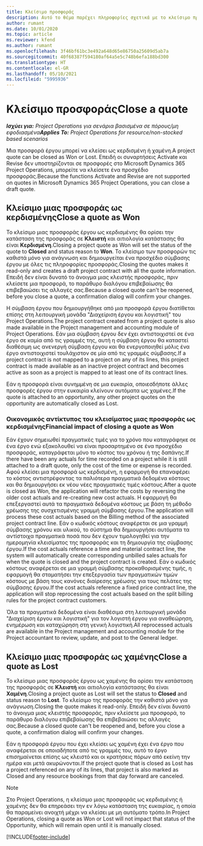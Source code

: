 ```yaml
---
title: Κλείσιμο προσφοράς
description: Αυτό το θέμα παρέχει πληροφορίες σχετικά με το κλείσιμο προσφορών στο Project Operations.
author: rumant
ms.date: 10/01/2020
ms.topic: article
ms.reviewer: kfend
ms.author: rumant
ms.openlocfilehash: 3f46bf61bc3e492a648d65e86750a25609d5ab7a
ms.sourcegitcommit: 40f68387f594180af64a5e5c748b6efa188bd300
ms.translationtype: HT
ms.contentlocale: el-GR
ms.lasthandoff: 05/10/2021
ms.locfileid: "5995936"
---
```

# <a name="close-a-quote"></a><span data-ttu-id="d625a-103">Κλείσιμο προσφοράς</span><span class="sxs-lookup"><span data-stu-id="d625a-103">Close a quote</span></span>

<span data-ttu-id="d625a-104">_**Ισχύει για:** Project Operations για σενάρια βασισμένα σε πόρους/μη εφοδιασμένα_</span><span class="sxs-lookup"><span data-stu-id="d625a-104">_**Applies To:** Project Operations for resource/non-stocked based scenarios_</span></span>

<span data-ttu-id="d625a-105">Μια προσφορά έργου μπορεί να κλείσει ως κερδισμένη ή χαμένη.</span><span class="sxs-lookup"><span data-stu-id="d625a-105">A project quote can be closed as Won or Lost.</span></span> <span data-ttu-id="d625a-106">Επειδή οι συναρτήσεις Activate και Revise δεν υποστηρίζονται σε προσφορές στο Microsoft Dynamics 365 Project Operations, μπορείτε να κλείσετε ένα προσχέδιο προσφοράς.</span><span class="sxs-lookup"><span data-stu-id="d625a-106">Because the functions Activate and Revise are not supported on quotes in Microsoft Dynamics 365 Project Operations, you can close a draft quote.</span></span>

## <a name="close-a-quote-as-won"></a><span data-ttu-id="d625a-107">Κλείσιμο μιας προσφοράς ως κερδισμένης</span><span class="sxs-lookup"><span data-stu-id="d625a-107">Close a quote as Won</span></span>

<span data-ttu-id="d625a-108">Το κλείσιμο μιας προσφοράς έργου ως κερδισμένης θα ορίσει την κατάσταση της προσφοράς σε **Κλειστή** και αιτιολογία κατάστασης θα είναι **Κερδισμένη**.</span><span class="sxs-lookup"><span data-stu-id="d625a-108">Closing a project quote as Won will set the status of the quote to **Closed** and status reason to **Won**.</span></span> <span data-ttu-id="d625a-109">Το κλείσιμο των προσφορών τις καθιστά μόνο για ανάγνωση και δημιουργείται ένα προσχέδιο σύμβασης έργου με όλες τις πληροφορίες προσφοράς.</span><span class="sxs-lookup"><span data-stu-id="d625a-109">Closing the quotes makes it read-only and creates a draft project contract with all the quote information.</span></span> <span data-ttu-id="d625a-110">Επειδή δεν είναι δυνατό το άνοιγμα μιας κλειστής προσφοράς, πριν κλείσετε μια προσφορά, το παράθυρο διαλόγου επιβεβαίωσης θα επιβεβαιώσει τις αλλαγές σας.</span><span class="sxs-lookup"><span data-stu-id="d625a-110">Because a closed quote can't be reopened, before you close a quote, a confirmation dialog will confirm your changes.</span></span>

<span data-ttu-id="d625a-111">Η σύμβαση έργου που δημιουργήθηκε από μια προσφορά έργου διατίθεται επίσης στη λειτουργική μονάδα "Διαχείριση έργου και λογιστική" του Project Operations.</span><span class="sxs-lookup"><span data-stu-id="d625a-111">The project contract created from a project quote is also made available in the Project management and accounting module of Project Operations.</span></span> <span data-ttu-id="d625a-112">Εάν μια σύμβαση έργου δεν έχει αντιστοιχιστεί σε ένα έργο σε καμία από τις γραμμές της, αυτή η σύμβαση έργου θα καταστεί διαθέσιμη ως ανενεργή σύμβαση έργου και θα ενεργοποιηθεί μόλις ένα έργο αντιστοιχιστεί τουλάχιστον σε μία από τις γραμμές σύμβασης.</span><span class="sxs-lookup"><span data-stu-id="d625a-112">If a project contract is not mapped to a project on any of its lines, this project contract is made available as an inactive project contract and becomes active as soon as a project is mapped to at least one of its contract lines.</span></span>

<span data-ttu-id="d625a-113">Εάν η προσφορά είναι συνημμένη σε μια ευκαιρία, οποιεσδήποτε άλλες προσφορές έργου στην ευκαιρία κλείνουν αυτόματα ως χαμένες.</span><span class="sxs-lookup"><span data-stu-id="d625a-113">If the quote is attached to an opportunity, any other project quotes on the opportunity are automatically closed as Lost.</span></span>

### <a name="financial-impact-of-closing-a-quote-as-won"></a><span data-ttu-id="d625a-114">Οικονομικός αντίκτυπος του κλεισίματος μιας προσφοράς ως κερδισμένης</span><span class="sxs-lookup"><span data-stu-id="d625a-114">Financial impact of closing a quote as Won</span></span>

<span data-ttu-id="d625a-115">Εάν έχουν σημειωθεί πραγματικές τιμές για το χρόνο που καταγράφηκε σε ένα έργο ενώ εξακολουθεί να είναι προσαρτημένο σε ένα προσχέδιο προσφοράς, καταγράφεται μόνο το κόστος του χρόνου ή της δαπάνης.</span><span class="sxs-lookup"><span data-stu-id="d625a-115">If there have been any actuals for time recorded on a project while it is still attached to a draft quote, only the cost of the time or expense is recorded.</span></span> <span data-ttu-id="d625a-116">Αφού κλείσει μια προσφορά ως κερδισμένη, η εφαρμογή θα επαναφέρει το κόστος αντιστρέφοντας τα παλιότερα πραγματικά δεδομένα κόστους και θα δημιουργήσει εκ νέου νέες πραγματικές τιμές κόστους.</span><span class="sxs-lookup"><span data-stu-id="d625a-116">After a quote is closed as Won, the application will refactor the costs by reversing the older cost actuals and re-creating new cost actuals.</span></span> <span data-ttu-id="d625a-117">Η εφαρμογή θα επεξεργαστεί αυτά τα πραγματικά δεδομένα κόστους με βάση τη μέθοδο χρέωσης της συσχετισμένης γραμμή σύμβασης έργου.</span><span class="sxs-lookup"><span data-stu-id="d625a-117">The application will process these cost actuals based on the Billing method of the associated project contract line.</span></span> <span data-ttu-id="d625a-118">Εάν ο κωδικός κόστους αναφέρεται σε μια γραμμή σύμβασης χρόνου και υλικού, το σύστημα θα δημιουργήσει αυτόματα τα αντίστοιχα πραγματικά ποσά που δεν έχουν τιμολογηθεί για την ημερομηνία κλεισίματος της προσφοράς και τη δημιουργία της σύμβασης έργου.</span><span class="sxs-lookup"><span data-stu-id="d625a-118">If the cost actuals reference a time and material contract line, the system will automatically create corresponding unbilled sales actuals for when the quote is closed and the project contract is created.</span></span> <span data-ttu-id="d625a-119">Εάν ο κωδικός κόστους αναφέρεται σε μια γραμμή σύμβασης προκαθορισμένης τιμής, η εφαρμογή θα σταματήσει την επεξεργασία των πραγματικών τιμών κόστους με βάση τους κανόνες διαίρεσης χρέωσης για τους πελάτες της σύμβασης έργου.</span><span class="sxs-lookup"><span data-stu-id="d625a-119">If the cost actuals reference a fixed price contract line, the application will stop reprocessing the cost actuals based on the split billing rules for the project contract customers.</span></span>

<span data-ttu-id="d625a-120">Όλα τα πραγματικά δεδομένα είναι διαθέσιμα στη λειτουργική μονάδα "Διαχείριση έργου και λογιστική" για τον λογιστή έργου για αναθεώρηση, ενημέρωση και καταχώρηση στη γενική λογιστική.</span><span class="sxs-lookup"><span data-stu-id="d625a-120">All reprocessed actuals are available in the Project management and accounting module for the Project accountant to review, update, and post to the General ledger.</span></span> 

## <a name="close-a-quote-as-lost"></a><span data-ttu-id="d625a-121">Κλείσιμο μιας προσφοράς ως χαμένης</span><span class="sxs-lookup"><span data-stu-id="d625a-121">Close a quote as Lost</span></span>

<span data-ttu-id="d625a-122">Το κλείσιμο μιας προσφοράς έργου ως χαμένης θα ορίσει την κατάσταση της προσφοράς σε **Κλειστή** και αιτιολογία κατάστασης θα είναι **Χαμένη**.</span><span class="sxs-lookup"><span data-stu-id="d625a-122">Closing a project quote as Lost will set the status to **Closed** and status reason to **Lost**.</span></span> <span data-ttu-id="d625a-123">Το κλείσιμο της προσφοράς την καθιστά μόνο για ανάγνωση.</span><span class="sxs-lookup"><span data-stu-id="d625a-123">Closing the quote makes it read-only.</span></span> <span data-ttu-id="d625a-124">Επειδή δεν είναι δυνατό το άνοιγμα μιας κλειστής προσφοράς, πριν κλείσετε μια προσφορά, το παράθυρο διαλόγου επιβεβαίωσης θα επιβεβαιώσει τις αλλαγές σας.</span><span class="sxs-lookup"><span data-stu-id="d625a-124">Because a closed quote can't be reopened and, before you close a quote, a confirmation dialog will confirm your changes.</span></span>

<span data-ttu-id="d625a-125">Εάν η προσφορά έργου που έχει κλείσει ως χαμένη έχει ένα έργο που αναφέρεται σε οποιαδήποτε από τις γραμμές του, αυτό το έργο επισημαίνεται επίσης ως κλειστό και οι κρατήσεις πόρων από εκείνη την ημέρα και μετά ακυρώνονται.</span><span class="sxs-lookup"><span data-stu-id="d625a-125">If the project quote that is closed as Lost has a project referenced on any of its lines, that project is also marked as Closed and any resource bookings from that day forward are canceled.</span></span>

> [!NOTE]
> <span data-ttu-id="d625a-126">Στο Project Operations, η κλείσιμο μιας προσφοράς ως κερδισμένης ή χαμένης δεν θα επηρεάσει την εν λόγω κατάσταση της ευκαιρίας, η οποία θα παραμείνει ανοιχτή μέχρι να κλείσει με μη αυτόματο τρόπο.</span><span class="sxs-lookup"><span data-stu-id="d625a-126">In Project Operations, closing a quote as Won or Lost will not impact that status of the Opportunity, which will remain open until it is manually closed.</span></span>


[!INCLUDE[footer-include](../includes/footer-banner.md)]